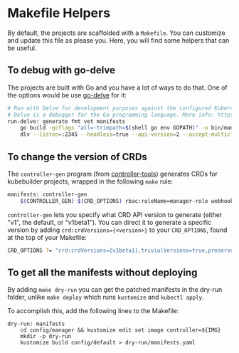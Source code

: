 # Makefile Helpers

By default, the projects are scaffolded with a `Makefile`. You can customize and update this file as please you. Here, you will find some helpers that can be useful.

## To debug with go-delve

The projects are built with Go and you have a lot of ways to do that. One of the options would be use [go-delve](https://github.com/go-delve/delve) for it:

```sh
# Run with Delve for development purposes against the configured Kubernetes cluster in ~/.kube/config
# Delve is a debugger for the Go programming language. More info: https://github.com/go-delve/delve
run-delve: generate fmt vet manifests
    go build -gcflags "all=-trimpath=$(shell go env GOPATH)" -o bin/manager main.go
    dlv --listen=:2345 --headless=true --api-version=2 --accept-multiclient exec ./bin/manager
```

## To change the version of CRDs

The `controller-gen` program (from [controller-tools](https://github.com/kubernetes-sigs/controller-tools))
generates CRDs for kubebuilder projects, wrapped in the following `make` rule:

```sh
manifests: controller-gen
	$(CONTROLLER_GEN) $(CRD_OPTIONS) rbac:roleName=manager-role webhook paths="./..." output:crd:artifacts:config=config/crd/bases
```

`controller-gen` lets you specify what CRD API version to generate (either "v1", the default, or "v1beta1").
You can direct it to generate a specific version by adding `crd:crdVersions={<version>}` to your `CRD_OPTIONS`,
found at the top of your Makefile:

```sh
CRD_OPTIONS ?= "crd:crdVersions={v1beta1},trivialVersions=true,preserveUnknownFields=false"
```

## To get all the manifests without deploying

By adding `make dry-run` you can get the patched manifests in the dry-run folder, unlike `make depĺoy` which runs `kustomize` and `kubectl apply`.

To accomplish this, add the following lines to the Makefile:

```make
dry-run: manifests
	cd config/manager && kustomize edit set image controller=${IMG}
	mkdir -p dry-run
	kustomize build config/default > dry-run/manifests.yaml
```
